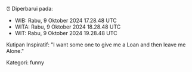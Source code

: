 ⏰ Diperbarui pada:
- WIB: Rabu, 9 Oktober 2024 17.28.48 UTC
- WITA: Rabu, 9 Oktober 2024 18.28.48 UTC
- WIT: Rabu, 9 Oktober 2024 19.28.48 UTC

Kutipan Inspiratif:
"I want some one to give me a Loan and then leave me Alone."


Kategori: funny

